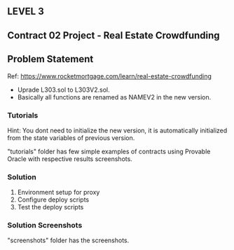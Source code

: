 ## LEVEL 3

## Contract 02 Project - Real Estate Crowdfunding

## Problem Statement

Ref: https://www.rocketmortgage.com/learn/real-estate-crowdfunding

-   Uprade L303.sol to L303V2.sol.
- Basically all functions are renamed as NAMEV2 in the new version.


### Tutorials

Hint: You dont need to initialize the new version, it is automatically initialized from the state variables of previous version.

"tutorials" folder has few simple examples of contracts using Provable Oracle with respective results screenshots.

### Solution

1. Environment setup for proxy
2. Configure deploy scripts
3. Test the deploy scripts

### Solution Screenshots

"screenshots" folder has the screenshots.
